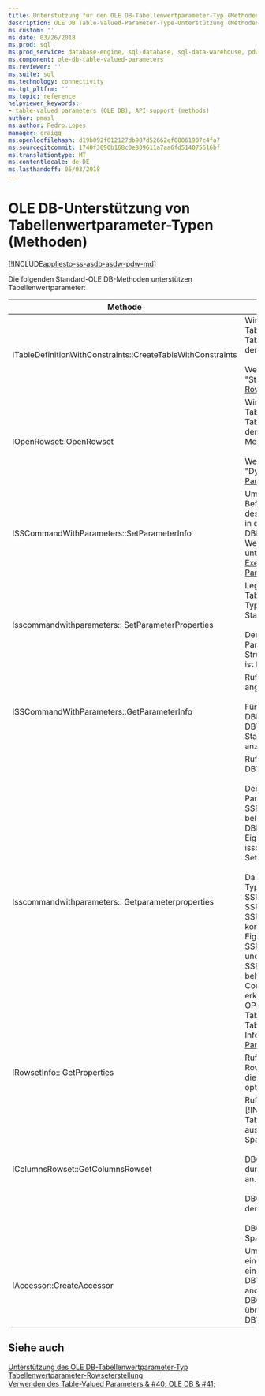 ```yaml
---
title: Unterstützung für den OLE DB-Tabellenwertparameter-Typ (Methoden) | Microsoft Docs
description: OLE DB Table-Valued-Parameter-Type-Unterstützung (Methoden)
ms.custom: ''
ms.date: 03/26/2018
ms.prod: sql
ms.prod_service: database-engine, sql-database, sql-data-warehouse, pdw
ms.component: ole-db-table-valued-parameters
ms.reviewer: ''
ms.suite: sql
ms.technology: connectivity
ms.tgt_pltfrm: ''
ms.topic: reference
helpviewer_keywords:
- table-valued parameters (OLE DB), API support (methods)
author: pmasl
ms.author: Pedro.Lopes
manager: craigg
ms.openlocfilehash: d19b092f012127db987d52662ef08061907c4fa7
ms.sourcegitcommit: 1740f3090b168c0e809611a7aa6fd514075616bf
ms.translationtype: MT
ms.contentlocale: de-DE
ms.lasthandoff: 05/03/2018
---
```

# <a name="ole-db-table-valued-parameter-type-support-methods"></a>OLE DB-Unterstützung von Tabellenwertparameter-Typen (Methoden)
[!INCLUDE[appliesto-ss-asdb-asdw-pdw-md](../../../includes/appliesto-ss-asdb-asdw-pdw-md.md)]

  Die folgenden Standard-OLE DB-Methoden unterstützen Tabellenwertparameter:  
  
|Methode|Tabellenwertparameter-Unterstützung|  
|------------|-------------------------------------|  
|ITableDefinitionWithConstraints::CreateTableWithConstraints|Wird verwendet, wenn Sie den Typ des Tabellenwertparameters kennen und ein Tabellenwertparameter-Rowsetobjekt anhand der Typinformation instanziieren möchten.<br /><br /> Weitere Informationen finden Sie unter "Statischen Szenario" in [Table-Valued Parameter Rowseterstellung](../../oledb/ole-db-table-valued-parameters/table-valued-parameter-rowset-creation.md).|  
|IOpenRowset::OpenRowset|Wird verwendet, wenn Sie den Typ eines Tabellenwertparameters nicht kennen und ein Tabellenwertparameter-Rowsetobjekt anhand der vom Server abgerufenen Metadateninformationen instanziieren möchten.<br /><br /> Weitere Informationen finden Sie unter "Dynamischen Szenario" in [Table-Valued Parameter Rowseterstellung](../../oledb/ole-db-table-valued-parameters/table-valued-parameter-rowset-creation.md).|  
|ISSCommandWithParameters::SetParameterInfo|Um ein Tabellenwertparameter-Befehlsparameters gibt der Consumer den Typ des Parameters als 'Table' oder 'DBTYPE_TABLE' in der *PwszName* -Element der DBPARAMBINDINFO-Struktur. Die *UlParamSize* -Wert von ~ 0. Weitere Informationen finden Sie unter "Tabellenwertparameter-Spezifikation" in [Executing Commands Containing Table-Valued Parameter](../../oledb/ole-db-table-valued-parameters/executing-commands-containing-table-valued-parameters.md).|  
|Isscommandwithparameters:: SetParameterProperties|Legt spezielle Eigenschaften für Tabellenwertparameter fest, z. B. Schemaname, Typname, Spaltenreihenfolge und Standardspalten.<br /><br /> Der Consumer gibt die Ordnungszahl des Parameters in der *iOrdinal* der SSPARAMPROPS-Struktur. Die angeforderte Eigenschaftengruppe ist DBPROPSET_SQLSERVERPARAMETER.|  
|ISSCommandWithParameters::GetParameterInfo|Ruft die Typen aller Parameter zu einem angegebenen Befehl ab.<br /><br /> Für Tabellenwertparameter der *wType* Feld in der DBPARAMINFO-Struktur über den Typ DBTYPE_TABLE. Die *UlParamSize* Standardfeldsatz auf ~ 0, um unbekannte Länge anzugeben.|  
|Isscommandwithparameters:: Getparameterproperties|Ruft weitere Typinformationen für Parameter des DBTYPE_TABLE-Typs ab.<br /><br /> Der Consumer gibt die Ordnungszahl des Parameters in der *iOrdinal* -Element der SSPARAMPROPS-Struktur. Der Consumer kann beliebige Eigenschaften in der DBPROPSET_SQLSERVERPARAMETER-Eigenschaftengruppe anfordern, die unter isscommandwithparameters:: SetParameterProperties aufgelistet sind.<br /><br /> Da der Consumer den Tabellenwertparameter-Typ nicht kennt, muss der Anbieter für SSPROP_PARAM_TYPE_TYPENAME, SSPROP_PARAM_TYPE_SCHEMANAME und SSPROP_PARAM_TYPE_CATALOGNAME die korrekten Werte festlegen. Die übrigen Eigenschaften, SSPROP_PARAM_TABLE_DEFAULT_COLUMNS und SSPROP_PARAM_TABLE_COLUMN_SORT_ORDER, behalten ihre Standardwerte. Nachdem der Consumer die Tabellenwertparameter-Typnamen erkannt hat, verwendet er IOpenRowset:: OPENROWSET zum Erstellen einer Instanz dieses Tabellenwert-Parameters, der den Namen des Tabellenwertparameter-Typs angeben. Weitere Informationen finden Sie unter [Table-Valued Parameter Typermittlung](../../oledb/ole-db-table-valued-parameters/table-valued-parameter-type-discovery.md).|  
|IRowsetInfo:: GetProperties|Ruft Tabellenwertparameter-Rowseteigenschaften ab. Der Consumer kann diese Eigenschaften verwenden, um Bindungen optimal einzurichten.|  
|IColumnsRowset::GetColumnsRowset|Ruft Metadateninformationen zu einer [!INCLUDE[ssNoVersion](../../../includes/ssnoversion-md.md)]-Tabelle ab. Für Tabellenwertparameter stellt diese Schnittstelle ausführliche Metadateninformationen über jede Spalte bereit, darunter:<br /><br /> DBCOLUMN_FLAGS gibt die NULL-Zulässigkeit durch das DBCOLUMNFLAGS_ISNULLABLE-Bit an.<br /><br /> DBCOLUMN_ISUNIQUE gibt an, ob es sich bei der Spalte um eine Identitätsspalte handelt.<br /><br /> DBCOLUMN_COMPUTEMODE gibt an, ob die Spalte berechnet wird.|  
|IAccessor::CreateAccessor|Um ein Tabellenwertparameter-Rowsetobjekt an einen Befehlsparameter zu binden, erstellen Sie einen Accessor mit seiner *wType* Members auf DBTYPE_TABLE festgelegt. IID_IRowset oder jede andere gültige Rowsetobjekt-Schnittstelle in der DBOBJECT-Struktur enthält die *Iid* Member. Die übrigen Felder werden ähnlich behandelt wie DBTYPE_IUNKNOWN.|  
  
## <a name="see-also"></a>Siehe auch  
 [Unterstützung des OLE DB-Tabellenwertparameter-Typ](../../oledb/ole-db-table-valued-parameters/ole-db-table-valued-parameter-type-support.md)   
 [Tabellenwertparameter-Rowseterstellung](../../oledb/ole-db-table-valued-parameters/table-valued-parameter-rowset-creation.md)   
 [Verwenden des Table-Valued Parameters & #40; OLE DB & #41;](../../oledb/ole-db-how-to/use-table-valued-parameters-ole-db.md)  
  
  
